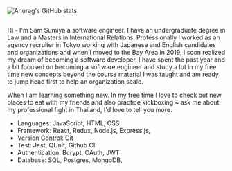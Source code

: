 
![Anurag's GitHub stats](https://github-readme-stats.vercel.app/api?username=samsumiya&show_icons=true&theme=dracula)

<img src="" alt='' >

<p2>Hi - I'm Sam Sumiya a software engineer. I have an undergraduate degree in Law and a Masters in International Relations. Professionally I worked as an agency recruiter in Tokyo working with Japanese and English candidates and organizations and when I moved to the Bay Area in 2019, I soon realized my dream of becoming a software developer. I have spent the past year and a bit focused on becoming a software engineer and study a lot in my free time new concepts beyond the course material I was taught and am ready to jump head first to help an organization scale.</p2>

When I am learning something new. In my free time I love to check out new places to eat with my friends and also practice kickboxing ~ ask me about my professional fight in Thailand, I'd love to tell you more.

* Languages: JavaScript, HTML, CSS
* Framework: React, Redux, Node.js, Express.js,
* Version Control: Git
* Test: Jest, QUnit, Github CI
* Authentication: Bcrypt, OAuth, JWT
* Database: SQL, Postgres, MongoDB, 


